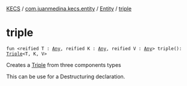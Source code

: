 [KECS](../../index.md) / [com.juanmedina.kecs.entity](../index.md) / [Entity](index.md) / [triple](./triple.md)

# triple

`fun <reified T : `[`Any`](https://kotlinlang.org/api/latest/jvm/stdlib/kotlin/-any/index.html)`, reified K : `[`Any`](https://kotlinlang.org/api/latest/jvm/stdlib/kotlin/-any/index.html)`, reified V : `[`Any`](https://kotlinlang.org/api/latest/jvm/stdlib/kotlin/-any/index.html)`> triple(): `[`Triple`](https://kotlinlang.org/api/latest/jvm/stdlib/kotlin/-triple/index.html)`<T, K, V>`

Creates a [Triple](https://kotlinlang.org/api/latest/jvm/stdlib/kotlin/-triple/index.html) from three components types

This can be use for a Destructuring declaration.

